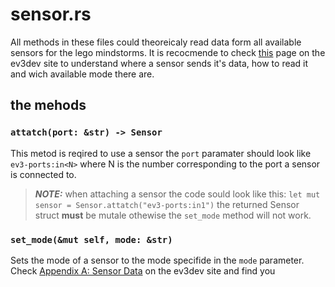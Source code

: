 # sensor.rs
All methods in these files could theoreicaly read data form all available sensors for the lego mindstorms. It is recocmende to check [this](https://docs.ev3dev.org/projects/lego-linux-drivers/en/ev3dev-stretch/sensor_data.html) page on the ev3dev site to understand where a sensor sends it's data, how to read it and wich available mode there are.

## the mehods
### ```attatch(port: &str) -> Sensor```
This metod is reqired to use a sensor the `port` paramater should look like `ev3-ports:in<N>` where N is the number corresponding to the port a sensor is connected to.
> **_NOTE:_** when attaching a sensor the code sould look like this: ```let mut sensor = Sensor.attatch("ev3-ports:in1")``` the returned Sensor struct **must** be mutale othewise the `set_mode` method will not work.

### ```set_mode(&mut self, mode: &str)```
Sets the mode of a sensor to the mode specifide in the `mode` parameter. Check [Appendix A: Sensor Data](https://docs.ev3dev.org/projects/lego-linux-drivers/en/ev3dev-stretch/sensor_data.html) on the ev3dev site and find you